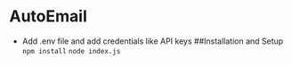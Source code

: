 # AutoEmail



- Add .env file and add credentials like API keys
##Installation and Setup
 `npm install`
 `node index.js`

